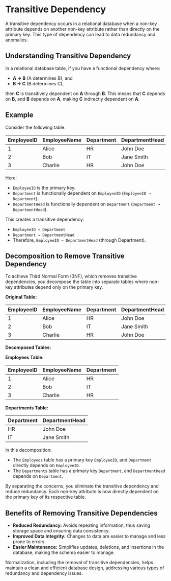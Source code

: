 # Transitive Dependency

A transitive dependency occurs in a relational database when a non-key attribute depends on another non-key attribute rather than directly on the primary key. This type of dependency can lead to data redundancy and anomalies.

## Understanding Transitive Dependency

In a relational database table, if you have a functional dependency where:

- **A → B** (A determines B), and
- **B → C** (B determines C),

then **C** is transitively dependent on **A** through **B**. This means that **C** depends on **B**, and **B** depends on **A**, making **C** indirectly dependent on **A**.

## Example

Consider the following table:

| EmployeeID | EmployeeName | Department | DepartmentHead |
| ---------- | ------------ | ---------- | -------------- |
| 1          | Alice        | HR         | John Doe       |
| 2          | Bob          | IT         | Jane Smith     |
| 3          | Charlie      | HR         | John Doe       |

Here:

- `EmployeeID` is the primary key.
- `Department` is functionally dependent on `EmployeeID` (`EmployeeID → Department`).
- `DepartmentHead` is functionally dependent on `Department` (`Department → DepartmentHead`).

This creates a transitive dependency:

- `EmployeeID → Department`
- `Department → DepartmentHead`
- Therefore, `EmployeeID → DepartmentHead` (through Department).

## Decomposition to Remove Transitive Dependency

To achieve Third Normal Form (3NF), which removes transitive dependencies, you decompose the table into separate tables where non-key attributes depend only on the primary key.

**Original Table:**

| EmployeeID | EmployeeName | Department | DepartmentHead |
| ---------- | ------------ | ---------- | -------------- |
| 1          | Alice        | HR         | John Doe       |
| 2          | Bob          | IT         | Jane Smith     |
| 3          | Charlie      | HR         | John Doe       |

**Decomposed Tables:**

**Employees Table:**

| EmployeeID | EmployeeName | Department |
| ---------- | ------------ | ---------- |
| 1          | Alice        | HR         |
| 2          | Bob          | IT         |
| 3          | Charlie      | HR         |

**Departments Table:**

| Department | DepartmentHead |
| ---------- | -------------- |
| HR         | John Doe       |
| IT         | Jane Smith     |

In this decomposition:

- The `Employees` table has a primary key `EmployeeID`, and `Department` directly depends on `EmployeeID`.
- The `Departments` table has a primary key `Department`, and `DepartmentHead` depends on `Department`.

By separating the concerns, you eliminate the transitive dependency and reduce redundancy. Each non-key attribute is now directly dependent on the primary key of its respective table.

## Benefits of Removing Transitive Dependencies

- **Reduced Redundancy:** Avoids repeating information, thus saving storage space and ensuring data consistency.
- **Improved Data Integrity:** Changes to data are easier to manage and less prone to errors.
- **Easier Maintenance:** Simplifies updates, deletions, and insertions in the database, making the schema easier to manage.

Normalization, including the removal of transitive dependencies, helps maintain a clean and efficient database design, addressing various types of redundancy and dependency issues.
